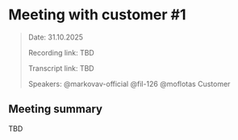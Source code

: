 # Meeting with customer \#1
> Date: 31.10.2025
> 
> Recording link: TBD
>
> Transcript link: TBD
>
> Speakers: @markovav-official @fil-126 @moflotas Customer

## Meeting summary

TBD